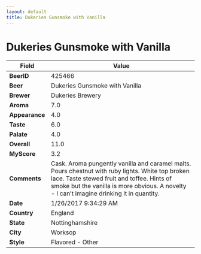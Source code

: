 ```yaml
---
layout: default
title: Dukeries Gunsmoke with Vanilla 
---
```


# Dukeries Gunsmoke with Vanilla 

| Field         | Value     |
|---------------|-----------|
| **BeerID** | 425466 |
| **Beer** | Dukeries Gunsmoke with Vanilla  |
| **Brewer** | Dukeries Brewery |
| **Aroma** | 7.0 |
| **Appearance** | 4.0 |
| **Taste** | 6.0 |
| **Palate** | 4.0 |
| **Overall** | 11.0 |
| **MyScore** | 3.2 |
| **Comments** | Cask. Aroma pungently vanilla and caramel malts. Pours chestnut with ruby lights. White top broken lace. Taste stewed fruit and toffee. Hints of smoke but the vanilla is more obvious. A novelty - I can’t imagine drinking it in quantity. |
| **Date** | 1/26/2017 9:34:29 AM |
| **Country** | England |
| **State** | Nottinghamshire |
| **City** | Worksop |
| **Style** | Flavored - Other |
